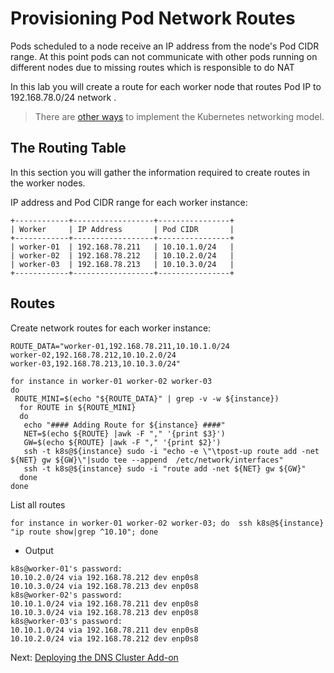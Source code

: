 # Provisioning Pod Network Routes

Pods scheduled to a node receive an IP address from the node's Pod CIDR range. At this point pods can not communicate with other pods running on different nodes due to missing routes which is responsible to do NAT 

In this lab you will create a route for each worker node that routes Pod IP to 192.168.78.0/24 network .

> There are [other ways](https://kubernetes.io/docs/concepts/cluster-administration/networking/#how-to-achieve-this) to implement the Kubernetes networking model.

## The Routing Table

In this section you will gather the information required to create routes in the worker nodes.

IP address and Pod CIDR range for each worker instance:

```
+------------+------------------+----------------+
| Worker     | IP Address       | Pod CIDR       |
+------------+------------------+----------------+
| worker-01  | 192.168.78.211   | 10.10.1.0/24   |
| worker-02  | 192.168.78.212   | 10.10.2.0/24   |
| worker-03  | 192.168.78.213   | 10.10.3.0/24   |
+------------+------------------+----------------+

```


## Routes

Create network routes for each worker instance:

```
ROUTE_DATA="worker-01,192.168.78.211,10.10.1.0/24
worker-02,192.168.78.212,10.10.2.0/24
worker-03,192.168.78.213,10.10.3.0/24"

for instance in worker-01 worker-02 worker-03
do
 ROUTE_MINI=$(echo "${ROUTE_DATA}" | grep -v -w ${instance})
  for ROUTE in ${ROUTE_MINI}
  do 
   echo "#### Adding Route for ${instance} ####"
   NET=$(echo ${ROUTE} |awk -F "," '{print $3}')
   GW=$(echo ${ROUTE} |awk -F "," '{print $2}')
   ssh -t k8s@${instance} sudo -i "echo -e \"\tpost-up route add -net ${NET} gw ${GW}\"|sudo tee --append  /etc/network/interfaces"
   ssh -t k8s@${instance} sudo -i "route add -net ${NET} gw ${GW}"
  done
done

```
List all routes 

```
for instance in worker-01 worker-02 worker-03; do  ssh k8s@${instance} "ip route show|grep ^10.10"; done
```
- Output 
```
k8s@worker-01's password:
10.10.2.0/24 via 192.168.78.212 dev enp0s8
10.10.3.0/24 via 192.168.78.213 dev enp0s8
k8s@worker-02's password:
10.10.1.0/24 via 192.168.78.211 dev enp0s8
10.10.3.0/24 via 192.168.78.213 dev enp0s8
k8s@worker-03's password:
10.10.1.0/24 via 192.168.78.211 dev enp0s8
10.10.2.0/24 via 192.168.78.212 dev enp0s8
```

Next: [Deploying the DNS Cluster Add-on](12-dns-addon.md)
